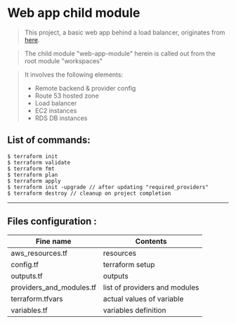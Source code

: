 # Web app child module 

> This project, a basic web app behind a load balancer, originates from [here](https://github.com/sidpalas/devops-directive-terraform-course "devops directive terraform course").

> The child module "web-app-module" herein is called out from the root module "workspaces"


> It involves the following elements:
> - Remote backend & provider config
> - Route 53 hosted zone
> - Load balancer
> - EC2 instances
> - RDS DB instances
 

## List of commands:

```
$ terraform init
$ terraform validate
$ terraform fmt
$ terraform plan
$ terraform apply
$ terraform init -upgrade // after updating "required_providers"
$ terraform destroy // cleanup on project completion
```
***
## Files configuration : 

| Fine name | Contents |
| ------------ | ------------- |
| aws_resources.tf | resources |
| config.tf | terraform setup |
| outputs.tf | outputs |
| providers_and_modules.tf | list of providers and modules |
| terraform.tfvars | actual values of variable |
| variables.tf | variables definition |
